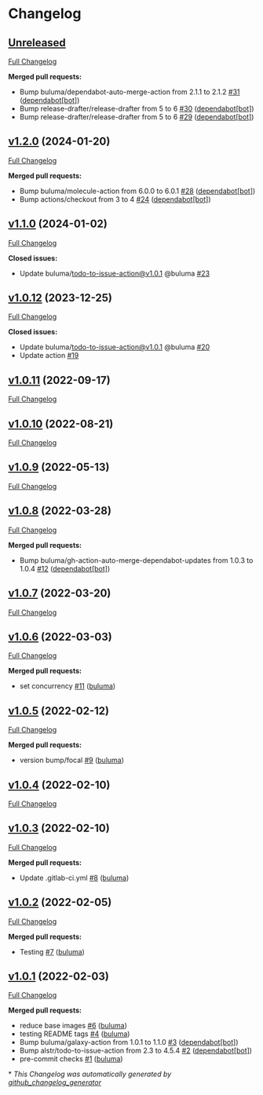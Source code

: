 # Changelog

## [Unreleased](https://github.com/buluma/ansible-role-facts/tree/HEAD)

[Full Changelog](https://github.com/buluma/ansible-role-facts/compare/v1.2.0...HEAD)

**Merged pull requests:**

- Bump buluma/dependabot-auto-merge-action from 2.1.1 to 2.1.2 [\#31](https://github.com/buluma/ansible-role-facts/pull/31) ([dependabot[bot]](https://github.com/apps/dependabot))
- Bump release-drafter/release-drafter from 5 to 6 [\#30](https://github.com/buluma/ansible-role-facts/pull/30) ([dependabot[bot]](https://github.com/apps/dependabot))
- Bump release-drafter/release-drafter from 5 to 6 [\#29](https://github.com/buluma/ansible-role-facts/pull/29) ([dependabot[bot]](https://github.com/apps/dependabot))

## [v1.2.0](https://github.com/buluma/ansible-role-facts/tree/v1.2.0) (2024-01-20)

[Full Changelog](https://github.com/buluma/ansible-role-facts/compare/v1.1.0...v1.2.0)

**Merged pull requests:**

- Bump buluma/molecule-action from 6.0.0 to 6.0.1 [\#28](https://github.com/buluma/ansible-role-facts/pull/28) ([dependabot[bot]](https://github.com/apps/dependabot))
- Bump actions/checkout from 3 to 4 [\#24](https://github.com/buluma/ansible-role-facts/pull/24) ([dependabot[bot]](https://github.com/apps/dependabot))

## [v1.1.0](https://github.com/buluma/ansible-role-facts/tree/v1.1.0) (2024-01-02)

[Full Changelog](https://github.com/buluma/ansible-role-facts/compare/v1.0.12...v1.1.0)

**Closed issues:**

- Update buluma/todo-to-issue-action@v1.0.1 @buluma [\#23](https://github.com/buluma/ansible-role-facts/issues/23)

## [v1.0.12](https://github.com/buluma/ansible-role-facts/tree/v1.0.12) (2023-12-25)

[Full Changelog](https://github.com/buluma/ansible-role-facts/compare/v1.0.11...v1.0.12)

**Closed issues:**

- Update buluma/todo-to-issue-action@v1.0.1 @buluma [\#20](https://github.com/buluma/ansible-role-facts/issues/20)
- Update action [\#19](https://github.com/buluma/ansible-role-facts/issues/19)

## [v1.0.11](https://github.com/buluma/ansible-role-facts/tree/v1.0.11) (2022-09-17)

[Full Changelog](https://github.com/buluma/ansible-role-facts/compare/v1.0.10...v1.0.11)

## [v1.0.10](https://github.com/buluma/ansible-role-facts/tree/v1.0.10) (2022-08-21)

[Full Changelog](https://github.com/buluma/ansible-role-facts/compare/v1.0.9...v1.0.10)

## [v1.0.9](https://github.com/buluma/ansible-role-facts/tree/v1.0.9) (2022-05-13)

[Full Changelog](https://github.com/buluma/ansible-role-facts/compare/v1.0.8...v1.0.9)

## [v1.0.8](https://github.com/buluma/ansible-role-facts/tree/v1.0.8) (2022-03-28)

[Full Changelog](https://github.com/buluma/ansible-role-facts/compare/v1.0.7...v1.0.8)

**Merged pull requests:**

- Bump buluma/gh-action-auto-merge-dependabot-updates from 1.0.3 to 1.0.4 [\#12](https://github.com/buluma/ansible-role-facts/pull/12) ([dependabot[bot]](https://github.com/apps/dependabot))

## [v1.0.7](https://github.com/buluma/ansible-role-facts/tree/v1.0.7) (2022-03-20)

[Full Changelog](https://github.com/buluma/ansible-role-facts/compare/v1.0.6...v1.0.7)

## [v1.0.6](https://github.com/buluma/ansible-role-facts/tree/v1.0.6) (2022-03-03)

[Full Changelog](https://github.com/buluma/ansible-role-facts/compare/v1.0.5...v1.0.6)

**Merged pull requests:**

- set concurrency [\#11](https://github.com/buluma/ansible-role-facts/pull/11) ([buluma](https://github.com/buluma))

## [v1.0.5](https://github.com/buluma/ansible-role-facts/tree/v1.0.5) (2022-02-12)

[Full Changelog](https://github.com/buluma/ansible-role-facts/compare/v1.0.4...v1.0.5)

**Merged pull requests:**

- version bump/focal [\#9](https://github.com/buluma/ansible-role-facts/pull/9) ([buluma](https://github.com/buluma))

## [v1.0.4](https://github.com/buluma/ansible-role-facts/tree/v1.0.4) (2022-02-10)

[Full Changelog](https://github.com/buluma/ansible-role-facts/compare/v1.0.3...v1.0.4)

## [v1.0.3](https://github.com/buluma/ansible-role-facts/tree/v1.0.3) (2022-02-10)

[Full Changelog](https://github.com/buluma/ansible-role-facts/compare/v1.0.2...v1.0.3)

**Merged pull requests:**

- Update .gitlab-ci.yml [\#8](https://github.com/buluma/ansible-role-facts/pull/8) ([buluma](https://github.com/buluma))

## [v1.0.2](https://github.com/buluma/ansible-role-facts/tree/v1.0.2) (2022-02-05)

[Full Changelog](https://github.com/buluma/ansible-role-facts/compare/v1.0.1...v1.0.2)

**Merged pull requests:**

- Testing [\#7](https://github.com/buluma/ansible-role-facts/pull/7) ([buluma](https://github.com/buluma))

## [v1.0.1](https://github.com/buluma/ansible-role-facts/tree/v1.0.1) (2022-02-03)

[Full Changelog](https://github.com/buluma/ansible-role-facts/compare/9bda9db8f650afbb3aa175235910c88bc147109b...v1.0.1)

**Merged pull requests:**

- reduce base images [\#6](https://github.com/buluma/ansible-role-facts/pull/6) ([buluma](https://github.com/buluma))
- testing README tags [\#4](https://github.com/buluma/ansible-role-facts/pull/4) ([buluma](https://github.com/buluma))
- Bump buluma/galaxy-action from 1.0.1 to 1.1.0 [\#3](https://github.com/buluma/ansible-role-facts/pull/3) ([dependabot[bot]](https://github.com/apps/dependabot))
- Bump alstr/todo-to-issue-action from 2.3 to 4.5.4 [\#2](https://github.com/buluma/ansible-role-facts/pull/2) ([dependabot[bot]](https://github.com/apps/dependabot))
- pre-commit checks [\#1](https://github.com/buluma/ansible-role-facts/pull/1) ([buluma](https://github.com/buluma))



\* *This Changelog was automatically generated by [github_changelog_generator](https://github.com/github-changelog-generator/github-changelog-generator)*

